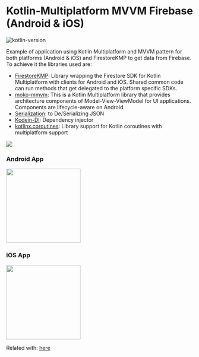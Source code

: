 # Kotlin-Multiplatform MVVM Firebase (Android & iOS)
![kotlin-version](https://img.shields.io/badge/kotlin-1.3.50-orange)

Example of application using Kotlin Multiplatform and MVVM pattern for both platforms (Android & iOS) and FirestoreKMP to get data from Firebase. To achieve it the libraries used are:

- [FirestoreKMP](https://github.com/touchlab/FirestoreKMP): Library wrapping the Firestore SDK for Kotlin Multiplatform with clients for Android and iOS. Shared common code can run methods that get delegated to the platform specific SDKs.
- [moko-mmvm](https://github.com/icerockdev/moko-mvvm): This is a Kotlin Multiplatform library that provides architecture components of Model-View-ViewModel for UI applications. Components are lifecycle-aware on Android.
- [Serialization](https://github.com/Kotlin/kotlinx.serialization): to De/Serializing JSON 
- [Kodein-DI](https://github.com/Kodein-Framework/Kodein-DI): Dependency injector
- [kotlinx.coroutines](https://github.com/Kotlin/kotlinx.coroutines): Library support for Kotlin coroutines with multiplatform support

<img src="https://github.com/jarroyoesp/KotlinMultiplatform_Firebase_MVVM/blob/master/images/KMP_MVVM_Firebase_schema.png">

### Android App

<img src="https://github.com/jarroyoesp/KotlinMultiplatform_Firebase_MVVM/blob/master/images/androidAppResult.png" width="200">

### iOS App

<img src="https://github.com/jarroyoesp/KotlinMultiplatform_Firebase_MVVM/blob/master/images/iOSAppResult.png" width="200">

Related with: [here](https://proandroiddev.com/kotlin-multiplatform-mvvm-clean-architecture-f20b99f90b95)


